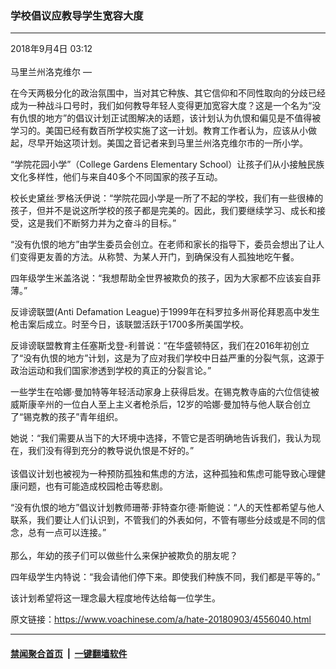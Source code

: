 ### 学校倡议应教导学生宽容大度
------------------------

<div class="published">
 <span class="date" title="中国时间">
  <time datetime="2018-09-04T03:12:49+08:00">
   2018年9月4日 03:12
  </time>
 </span>
</div>
<br/>
<div class="wsw">
 <span class="dateline">
  马里兰州洛克维尔 —
 </span>
 <p>
  在今天两极分化的政治氛围中，当对其它种族、其它信仰和不同性取向的分歧已经成为一种战斗口号时，我们如何教导年轻人变得更加宽容大度？这是一个名为“没有仇恨的地方”的倡议计划正试图解决的话题，该计划认为仇恨和偏见是不值得被学习的。美国已经有数百所学校实施了这一计划。教育工作者认为，应该从小做起，尽早开始这项计划。美国之音记者来到马里兰州洛克维尔市的一所小学。
 </p>
 <p>
  “学院花园小学”（College Gardens Elementary School）让孩子们从小接触民族文化多样性，他们与来自40多个不同国家的孩子互动。
 </p>
 <p>
  校长史黛丝·罗格沃伊说：“学院花园小学是一所了不起的学校，我们有一些很棒的孩子，但并不是说这所学校的孩子都是完美的。因此，我们要继续学习、成长和接受，这是我们不断努力并为之奋斗的目标。”
 </p>
 <p>
  “没有仇恨的地方”由学生委员会创立。在老师和家长的指导下，委员会想出了让人们变得更友善的方法。从称赞、为某人开门，到确保没有人孤独地吃午餐。
 </p>
 <p>
  四年级学生米盖洛说：“我想帮助全世界被欺负的孩子，因为大家都不应该妄自菲薄。”
 </p>
 <p>
  反诽谤联盟(Anti Defamation League)于1999年在科罗拉多州哥伦拜恩高中发生枪击案后成立。时至今日，该联盟活跃于1700多所美国学校。
 </p>
 <p>
  反诽谤联盟教育主任塞斯戈登-利普说：“在华盛顿特区，我们在2016年初创立了“没有仇恨的地方”计划，这是为了应对我们学校中日益严重的分裂气氛，这源于政治运动和我们国家渗透到学校的真正的分裂言论。”
 </p>
 <p>
  一些学生在哈娜·曼加特等年轻活动家身上获得启发。在锡克教寺庙的六位信徒被威斯康辛州的一位白人至上主义者枪杀后，12岁的哈娜·曼加特与他人联合创立了“锡克教的孩子”青年组织。
 </p>
 <p>
  她说：“我们需要从当下的大环境中选择，不管它是否明确地告诉我们，我认为现在，我们没有得到充分的教导说仇恨是不好的。”
  <br/>
  <br/>
  该倡议计划也被视为一种预防孤独和焦虑的方法，这种孤独和焦虑可能导致心理健康问题，也有可能造成校园枪击等悲剧。
 </p>
 <p>
  “没有仇恨的地方”倡议计划教师珊蒂·菲特查尔德·斯鲍说：“人的天性都希望与他人联系，我们要让人们认识到，不管我们的外表如何，不管有哪些分歧或是不同的信念，总有一点可以连接。”
  <br/>
  <br/>
  那么，年幼的孩子们可以做些什么来保护被欺负的朋友呢？
 </p>
 <p>
  四年级学生内特说：“我会请他们停下来。即使我们种族不同，我们都是平等的。”
 </p>
 <p>
  该计划希望将这一理念最大程度地传达给每一位学生。
 </p>
 <p>
 </p>
</div>

原文链接：https://www.voachinese.com/a/hate-20180903/4556040.html


------------------------
#### [禁闻聚合首页](https://github.com/gfw-breaker/banned-news/blob/master/README.md) &nbsp;|&nbsp;  [一键翻墙软件](https://github.com/gfw-breaker/nogfw/blob/master/README.md)